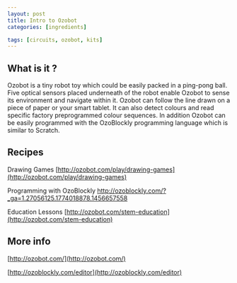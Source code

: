 ```yaml
---
layout: post
title: Intro to Ozobot
categories: [ingredients]

tags: [circuits, ozobot, kits]
---
```


## What is it ?
Ozobot is a tiny robot toy which could be easily packed in a ping-pong ball. Five optical sensors placed underneath of the robot enable Ozobot to sense its environment and navigate within it. Ozobot can follow the line drawn on a piece of paper or your smart tablet. It can also detect colours and read specific factory preprogrammed colour sequences. In addition Ozobot can be easily programmed with the OzoBlockly programming language which is similar to Scratch.


## Recipes

Drawing Games
[http://ozobot.com/play/drawing-games](http://ozobot.com/play/drawing-games)

Programming with OzoBlockly
[http://ozoblockly.com/?_ga=1.27056125.1774018878.1456657558
](http://ozoblockly.com/?_ga=1.27056125.1774018878.1456657558
)

Education Lessons
[http://ozobot.com/stem-education](http://ozobot.com/stem-education)


## More info
[http://ozobot.com/](http://ozobot.com/)

[http://ozoblockly.com/editor](http://ozoblockly.com/editor)

